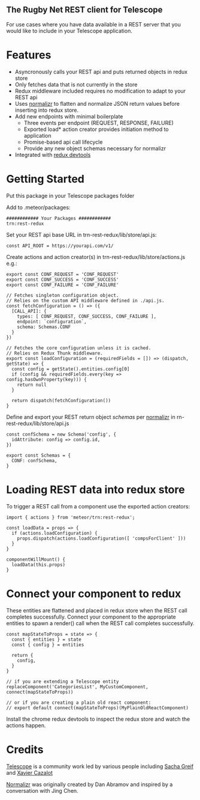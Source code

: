 ## The Rugby Net REST client for Telescope

For use cases where you have data available in a REST server that you would like to include in your Telescope application.

# Features

  - Asyncronously calls your REST api and puts returned objects in redux store
  - Only fetches data that is not currently in the store
  - Redux middleware included requires no modification to adapt to your REST api
  - Uses [normalizr](https://github.com/paularmstrong/normalizr) to flatten and normalize JSON return values before inserting into redux store.
  - Add new endpoints with minimal boilerplate
    - Three events per endpoint (REQUEST, RESPONSE, FAILURE)
    - Exported load* action creator provides initiation method to application
    - Promise-based api call lifecycle
    - Provide any new object schemas necessary for normalizr
  - Integrated with [redux devtools](https://chrome.google.com/webstore/detail/redux-devtools/lmhkpmbekcpmknklioeibfkpmmfibljd?hl=en)


# Getting Started

Put this package in your Telescope packages folder

Add to .meteor/packages:
```
############ Your Packages ############
trn:rest-redux
```

Set your REST api base URL in trn-rest-redux/lib/store/api.js:
```
const API_ROOT = https://yourapi.com/v1/
```
Create actions and action creator(s) in trn-rest-redux/lib/store/actions.js e.g.:
```
export const CONF_REQUEST = 'CONF_REQUEST'
export const CONF_SUCCESS = 'CONF_SUCCESS'
export const CONF_FAILURE = 'CONF_FAILURE'

// Fetches singleton configuration object.
// Relies on the custom API middleware defined in ./api.js.
const fetchConfiguration = () => ({
  [CALL_API]: {
    types: [ CONF_REQUEST, CONF_SUCCESS, CONF_FAILURE ],
    endpoint: `configuration`,
    schema: Schemas.CONF
  }
})

// Fetches the core configuration unless it is cached.
// Relies on Redux Thunk middleware.
export const loadConfiguration = (requiredFields = []) => (dispatch, getState) => {
  const config = getState().entities.config[0]
  if (config && requiredFields.every(key => config.hasOwnProperty(key))) {
    return null
  }

  return dispatch(fetchConfiguration())
}
```
Define and export your REST return object *schemas* per [normalizr](https://github.com/paularmstrong/normalizr) in rn-rest-redux/lib/store/api.js

```
const confSchema = new Schema('config', {
  idAttribute: config => config.id,
})

export const Schemas = {
  CONF: confSchema,
}
```
# Loading REST data into redux store

To trigger a REST call from a component use the exported action creators:
```
import { actions } from 'meteor/trn:rest-redux';
```
```
const loadData = props => {
  if (actions.loadConfiguration) {
    props.dispatch(actions.loadConfiguration([ 'compsForClient' ]))
  }
}
```
```
componentWillMount() {
  loadData(this.props)
}
```

# Connect your component to redux

These entities are flattened and placed in redux store when the REST call completes successfully. Connect your component to the appropriate entities to spawn a render() call when the REST call completes successfully.

```
const mapStateToProps = state => {
  const { entities } = state
  const { config } = entities

  return {
    config,
  }
}

// if you are extending a Telescope entity
replaceComponent('CategoriesList', MyCustomComponent, connect(mapStateToProps))

// or if you are creating a plain old react component:
// export default connect(mapStateToProps)(MyPlainOldReactComponent)
```

Install the chrome redux devtools to inspect the redux store and watch the actions happen.

# Credits

[Telescope](https://github.com/TelescopeJS/Telescope) is a community work led by various people including [Sacha Greif](https://github.com/SachaG) and [Xavier Cazalot](https://github.com/xavcz)

[Normalizr](https://github.com/paularmstrong/normalizr)  was originally created by Dan Abramov and inspired by a conversation with Jing Chen.
